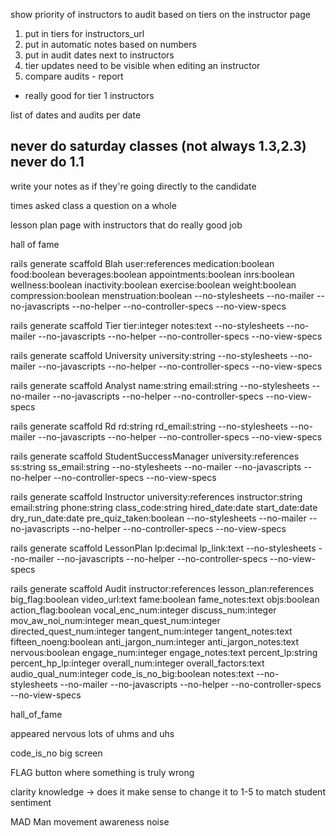 show priority of instructors to audit based on tiers on the instructor page

1. put in tiers for instructors_url
2. put in automatic notes based on numbers
3. put in audit dates next to instructors
6. tier updates need to be visible when editing an instructor
7. compare audits - report
- really good for tier 1 instructors

list of dates and audits per date

never do saturday classes (not always 1.3,2.3) never do 1.1
---------

write your notes as if they're going directly to the candidate

times asked class a question on a whole

lesson plan page with instructors that do really good job

hall of fame

rails generate scaffold Blah user:references medication:boolean food:boolean beverages:boolean appointments:boolean inrs:boolean wellness:boolean inactivity:boolean exercise:boolean weight:boolean compression:boolean menstruation:boolean --no-stylesheets --no-mailer --no-javascripts --no-helper --no-controller-specs --no-view-specs

rails generate scaffold Tier tier:integer notes:text --no-stylesheets --no-mailer --no-javascripts --no-helper --no-controller-specs --no-view-specs

rails generate scaffold University university:string --no-stylesheets --no-mailer --no-javascripts --no-helper --no-controller-specs --no-view-specs

rails generate scaffold Analyst name:string email:string --no-stylesheets --no-mailer --no-javascripts --no-helper --no-controller-specs --no-view-specs

rails generate scaffold Rd rd:string rd_email:string --no-stylesheets --no-mailer --no-javascripts --no-helper --no-controller-specs --no-view-specs

rails generate scaffold StudentSuccessManager university:references ss:string ss_email:string --no-stylesheets --no-mailer --no-javascripts --no-helper --no-controller-specs --no-view-specs

rails generate scaffold Instructor university:references instructor:string email:string phone:string class_code:string hired_date:date start_date:date dry_run_date:date pre_quiz_taken:boolean --no-stylesheets --no-mailer --no-javascripts --no-helper --no-controller-specs --no-view-specs

rails generate scaffold LessonPlan lp:decimal lp_link:text  --no-stylesheets --no-mailer --no-javascripts --no-helper --no-controller-specs --no-view-specs

rails generate scaffold Audit instructor:references lesson_plan:references big_flag:boolean video_url:text fame:boolean fame_notes:text objs:boolean action_flag:boolean vocal_enc_num:integer discuss_num:integer mov_aw_noi_num:integer mean_quest_num:integer directed_quest_num:integer tangent_num:integer tangent_notes:text fifteen_noeng:boolean anti_jargon_num:integer anti_jargon_notes:text nervous:boolean engage_num:integer engage_notes:text percent_lp:string percent_hp_lp:integer overall_num:integer overall_factors:text audio_qual_num:integer code_is_no_big:boolean notes:text --no-stylesheets --no-mailer --no-javascripts --no-helper --no-controller-specs --no-view-specs


hall_of_fame

appeared nervous lots of uhms and uhs

code_is_no big screen

FLAG button where something is truly wrong

clarity knowledge -> does it make sense to change it to 1-5 to match student sentiment


MAD Man
movement
awareness
noise
